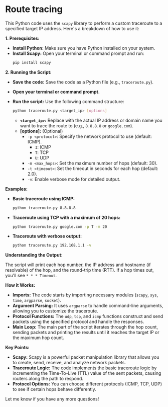 # Route tracing

This Python code uses the `scapy` library to perform a custom traceroute to a specified target IP address. Here's a breakdown of how to use it:

**1. Prerequisites:**

* **Install Python:**  Make sure you have Python installed on your system.
* **Install Scapy:** Open your terminal or command prompt and run:
   ```bash
   pip install scapy
   ```

**2. Running the Script:**

* **Save the code:** Save the code as a Python file (e.g., `traceroute.py`).
* **Open your terminal or command prompt.**
* **Run the script:** Use the following command structure:

   ```bash
   python traceroute.py <target_ip> [options]
   ```

   * **`<target_ip>`:**  Replace with the actual IP address or domain name you want to trace the route to (e.g., `8.8.8.8` or `google.com`).
   * **[options]:** (Optional)
      * `-p <protocol>`: Specify the network protocol to use (default: ICMP).
         * `I`: ICMP
         * `T`: TCP
         * `U`: UDP
      * `-m <max_hops>`: Set the maximum number of hops (default: 30).
      * `-t <timeout>`:  Set the timeout in seconds for each hop (default: 2.0).
      * `-v`: Enable verbose mode for detailed output.

**Examples:**

* **Basic traceroute using ICMP:**
   ```bash
   python traceroute.py 8.8.8.8 
   ```

* **Traceroute using TCP with a maximum of 20 hops:**
   ```bash
   python traceroute.py google.com -p T -m 20
   ```

* **Traceroute with verbose output:**
   ```bash
   python traceroute.py 192.168.1.1 -v
   ```

**Understanding the Output:**

The script will print each hop number, the IP address and hostname (if resolvable) of the hop, and the round-trip time (RTT).  If a hop times out, you'll see `* * * Timeout`. 

**How it Works:**

* **Imports:** The code starts by importing necessary modules (`scapy`, `sys`, `time`, `argparse`, `socket`).
* **Argument Parsing:**  It uses `argparse` to handle command-line arguments, allowing you to customize the traceroute.
* **Protocol Functions:** The `udp`, `tcp`, and `icmp` functions construct and send packets using the specified protocol and handle the responses.
* **Main Loop:** The main part of the script iterates through the hop count, sending packets and printing the results until it reaches the target IP or the maximum hop count.

**Key Points:**

* **Scapy:**  Scapy is a powerful packet manipulation library that allows you to create, send, receive, and analyze network packets.
* **Traceroute Logic:** The code implements the basic traceroute logic by incrementing the Time-To-Live (TTL) value of the sent packets, causing routers along the path to respond.
* **Protocol Options:** You can choose different protocols (ICMP, TCP, UDP) to see if certain hops behave differently.

Let me know if you have any more questions! 
